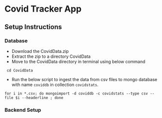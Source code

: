 # Covid Tracker App
## Setup Instructions
### Database 
   * Download the CovidData.zip
   * Extract the zip to a directory CovidData
   * Move to the CovidData directory in terminal using below command
   ``` shell script
    cd CovidData
   ```
   * Run the below script to ingest the data from csv files to mongo database with name `coviddb` in collection `covidstats`.
   ``` shell script
   for i in *.csv; do mongoimport -d coviddb -c covidstats --type csv --file $i --headerline ; done
   ```
### Backend Setup



